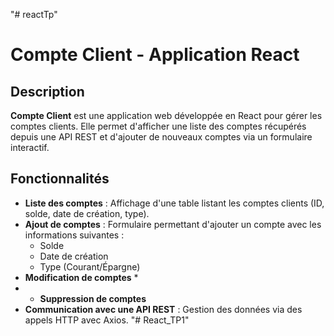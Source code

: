 "# reactTp" 


# Compte Client - Application React

## Description
**Compte Client** est une application web développée en React pour gérer les comptes clients. Elle permet d'afficher une liste des comptes récupérés depuis une API REST et d'ajouter de nouveaux comptes via un formulaire interactif.

## Fonctionnalités
- **Liste des comptes** : Affichage d'une table listant les comptes clients (ID, solde, date de création, type).
- **Ajout de comptes** : Formulaire permettant d'ajouter un compte avec les informations suivantes :
  - Solde
  - Date de création
  - Type (Courant/Épargne)
- **Modification  de comptes** *
- - **Suppression de comptes**     
- **Communication avec une API REST** : Gestion des données via des appels HTTP avec Axios.
"# React_TP1" 
